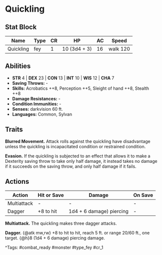 # Quickling

## Stat Block

| Name | Type | CR | HP | AC | Speed |
|------|------|----|----|----|-------|
| Quickling | fey | 1 | 10 (3d4 + 3) | 16 | walk 120 |

## Abilities

- **STR** 4 | **DEX** 23 | **CON** 13 | **INT** 10 | **WIS** 12 | **CHA** 7
- **Saving Throws:** -  
- **Skills:** Acrobatics ++8, Perception ++5, Sleight of hand ++8, Stealth ++8  
- **Damage Resistances:** -  
- **Condition Immunities:** -  
- **Senses:** darkvision 60 ft.  
- **Languages:** Common, Sylvan

## Traits

**Blurred Movement.** Attack rolls against the quickling have disadvantage unless the quickling is incapacitated condition or restrained condition.

**Evasion.** If the quickling is subjected to an effect that allows it to make a Dexterity saving throw to take only half damage, it instead takes no damage if it succeeds on the saving throw, and only half damage if it fails.


## Actions

| Action | Hit or Save | Damage | On Save |
|--------|--------------|--------|----------|
| Multiattack | - | - | - |
| Dagger | +8 to hit | 1d4 + 6 damage) piercing | - |

**Multiattack.** The quickling makes three dagger attacks.

**Dagger.** {@atk mw,rw} +8 to hit to hit, reach 5 ft. or range 20/60 ft., one target. {@h}8 (1d4 + 6 damage) piercing damage.


^Tags: #combat_ready #monster #type_fey #cr_1